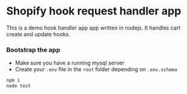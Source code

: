 # Shopify hook request handler app

This is a demo hook handler app app written in nodejs.
It handles cart create and update hooks.

### Bootstrap the app

* Make sure you have a running mysql server
* Create your `.env` file in the `root` folder depending on `.env.schema`

```sh
npm i
node test
```